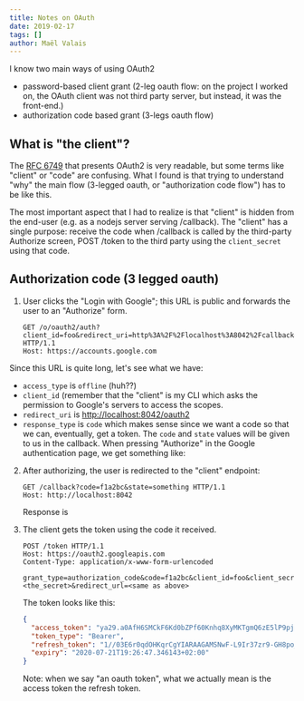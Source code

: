 ```yaml
---
title: Notes on OAuth
date: 2019-02-17
tags: []
author: Maël Valais
---
```


I know two main ways of using OAuth2

- password-based client grant (2-leg oauth flow: on the project I worked on,
  the OAuth client was not third party server, but instead, it was the
  front-end.)
- authorization code based grant (3-legs oauth flow)


## What is "the client"?

The [RFC 6749][rfc6749] that presents OAuth2 is very readable, but some terms
like "client" or "code" are confusing. What I found is that trying to understand
"why" the main flow (3-legged oauth, or "authorization code flow") has to be
like this.

The most important aspect that I had to realize is that "client" is hidden from
the end-user (e.g. as a nodejs server serving /callback). The "client" has a
single purpose: receive the code when /callback is called by the third-party
Authorize screen, POST /token to the third party using the `client_secret` using
that code.

[rfc6749]: https://tools.ietf.org/html/rfc6749

## Authorization code (3 legged oauth)

1. User clicks the "Login with Google"; this URL is public and forwards the user
   to an "Authorize" form.

   ```http
   GET /o/oauth2/auth?client_id=foo&redirect_uri=http%3A%2F%2Flocalhost%3A8042%2Fcallback&response_type=code&scope=calendar.readonly&state=something HTTP/1.1
   Host: https://accounts.google.com
   ```

Since this URL is quite long, let's see what we have:
- `access_type` is `offline` (huh??)
- `client_id` (remember that the "client" is my CLI which asks the permission to
  Google's servers to access the scopes.
- `redirect_uri` is <http://localhost:8042/oauth2>
- `response_type` is `code` which makes sense since we want a code so that we
  can, eventually, get a token. The `code` and `state` values will be given to
  us in the callback. When pressing "Authorize" in the Google authentication
  page, we get something like:

2. After authorizing, the user is redirected to the "client" endpoint:

   ```http
   GET /callback?code=f1a2bc&state=something HTTP/1.1
   Host: http://localhost:8042
   ```

   Response is

3. The client gets the token using the code it received.

   ```http
   POST /token HTTP/1.1
   Host: https://oauth2.googleapis.com
   Content-Type: application/x-www-form-urlencoded

   grant_type=authorization_code&code=f1a2bc&client_id=foo&client_secret=<the_secret>&redirect_url=<same as above>
   ```

   The token looks like this:

   ```json
   {
     "access_token": "ya29.a0AfH6SMCkF6Kd0bZPf60Knhq8XyMKTgmQ6zE5lP9pjdZfW-9ebV5V9wifFagdiioN5JWovHmfVfdukAE0-jcHRmjzsycQCYPj7zzSup55X0n_gz8rkglYGBaeG5Tyde8a8rAIu1CimhtSdsoq0_HCh2VBXOLmrq7oKSg",
     "token_type": "Bearer",
     "refresh_token": "1//03E6r0qdOHKqrCgYIARAAGAMSNwF-L9Ir37zr9-GH8po_A5XSwsSiEw8XmiHPnCbKPaFHNCckIF-vmJRRKddbjWLbX9ZrbOzffts",
     "expiry": "2020-07-21T19:26:47.346143+02:00"
   }
   ```

   Note: when we say "an oauth token", what we actually mean is the access token
   the refresh token.

